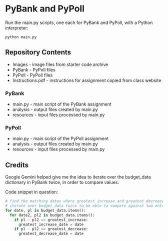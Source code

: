 # PyBank and PyPoll

Run the main.py scripts, one each for PyBank and PyPoll, with a Python interpreter:
```shell
python main.py
```

## Repository Contents
- Images - image files from starter code archive 
- PyBank - PyPoll files
- PyPoll - PyPoll files
- Instructions.pdf - instructions for assignment copied from class website

### PyBank
- main.py - main script of the PyBank assignment
- analysis - output files created by main.py
- resources - input files processed by main.py

### PyPoll
- main.py - main script of the PyPoll assignment
- analysis - output files created by main.py
- resources - input files processed by main.py

## Credits
Google Gemini helped give me the idea to iterate over the budget_data dictionary in PyBank twice, in order to compare values.

Code snippet in question:
```python
# find the matching dates where greatest increase and greatest decrease occurred
# iterate over budget_data twice to be able to compare against two entries - credit to Google Gemini for the nested for loop idea
for date, pl in budget_data.items():
  for date2, pl2 in budget_data.items():
    if pl - pl2 == greatest_increase:
      greatest_increase_date = date
    if pl - pl2 == greatest_decrease:
      greatest_decrease_date = date
```
